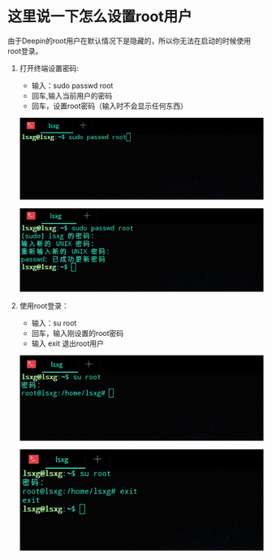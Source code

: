 # 这里说一下怎么设置root用户

由于Deepin的root用户在默认情况下是隐藏的，所以你无法在启动的时候使用root登录。

1. 打开终端设置密码:
    * 输入：sudo passwd root
    * 回车,输入当前用户的密码
    * 回车，设置root密码（输入时不会显示任何东西）

    ![img](../public/deepin/r-1.png)

    ![img](../public/deepin/r-2.png)

1. 使用root登录：
    * 输入：su root
    * 回车，输入刚设置的root密码
    * 输入 exit 退出root用户

    ![img](../public/deepin/r-3.png)

    ![img](../public/deepin/r-4.png)
